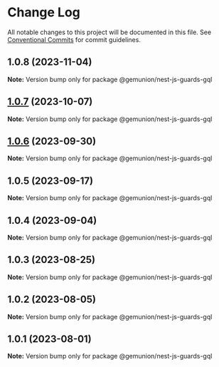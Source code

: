 # Change Log

All notable changes to this project will be documented in this file.
See [Conventional Commits](https://conventionalcommits.org) for commit guidelines.

## 1.0.8 (2023-11-04)

**Note:** Version bump only for package @gemunion/nest-js-guards-gql

## [1.0.7](https://github.com/gemunion/nestjs-packages/compare/@gemunion/nest-js-guards-gql@1.0.6...@gemunion/nest-js-guards-gql@1.0.7) (2023-10-07)

**Note:** Version bump only for package @gemunion/nest-js-guards-gql

## [1.0.6](https://github.com/gemunion/nestjs-packages/compare/@gemunion/nest-js-guards-gql@1.0.5...@gemunion/nest-js-guards-gql@1.0.6) (2023-09-30)

**Note:** Version bump only for package @gemunion/nest-js-guards-gql

## 1.0.5 (2023-09-17)

**Note:** Version bump only for package @gemunion/nest-js-guards-gql

## 1.0.4 (2023-09-04)

**Note:** Version bump only for package @gemunion/nest-js-guards-gql

## 1.0.3 (2023-08-25)

**Note:** Version bump only for package @gemunion/nest-js-guards-gql

## 1.0.2 (2023-08-05)

**Note:** Version bump only for package @gemunion/nest-js-guards-gql

## 1.0.1 (2023-08-01)

**Note:** Version bump only for package @gemunion/nest-js-guards-gql

